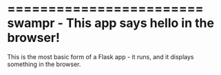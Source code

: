 ========================
swampr - This app says hello in the browser!
==========================

This is the most basic form of a Flask app - it runs, and it displays something in the browser.